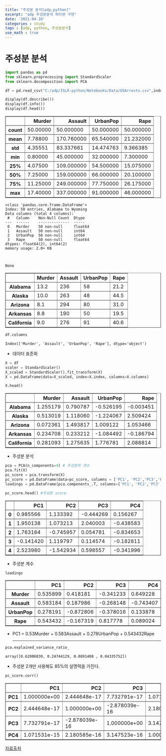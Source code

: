 ```yaml
---
title: "주성분 분석[adp,python]"
excerpt: "adp 주성분분석 파이썬 구현"
date: '2021-04-10'
categories : study
tags : [adp, python, 주성분분석]
use_math : true
---
```




# 주성분 분석


```python
import pandas as pd
from sklearn.preprocessing import StandardScaler
from sklearn.decomposition import PCA

```


```python
df = pd.read_csv("C:/adp/ISLR-python/Notebooks/Data/USArrests.csv",index_col='Unnamed: 0' )
```


```python
display(df.describe())
display(df.info())
display(df.head())

```


<div>
<style scoped>
    .dataframe tbody tr th:only-of-type {
        vertical-align: middle;
    }

    .dataframe tbody tr th {
        vertical-align: top;
    }
    
    .dataframe thead th {
        text-align: right;
    }
</style>
<table border="1" class="dataframe">
  <thead>
    <tr style="text-align: right;">
      <th></th>
      <th>Murder</th>
      <th>Assault</th>
      <th>UrbanPop</th>
      <th>Rape</th>
    </tr>
  </thead>
  <tbody>
    <tr>
      <th>count</th>
      <td>50.00000</td>
      <td>50.000000</td>
      <td>50.000000</td>
      <td>50.000000</td>
    </tr>
    <tr>
      <th>mean</th>
      <td>7.78800</td>
      <td>170.760000</td>
      <td>65.540000</td>
      <td>21.232000</td>
    </tr>
    <tr>
      <th>std</th>
      <td>4.35551</td>
      <td>83.337661</td>
      <td>14.474763</td>
      <td>9.366385</td>
    </tr>
    <tr>
      <th>min</th>
      <td>0.80000</td>
      <td>45.000000</td>
      <td>32.000000</td>
      <td>7.300000</td>
    </tr>
    <tr>
      <th>25%</th>
      <td>4.07500</td>
      <td>109.000000</td>
      <td>54.500000</td>
      <td>15.075000</td>
    </tr>
    <tr>
      <th>50%</th>
      <td>7.25000</td>
      <td>159.000000</td>
      <td>66.000000</td>
      <td>20.100000</td>
    </tr>
    <tr>
      <th>75%</th>
      <td>11.25000</td>
      <td>249.000000</td>
      <td>77.750000</td>
      <td>26.175000</td>
    </tr>
    <tr>
      <th>max</th>
      <td>17.40000</td>
      <td>337.000000</td>
      <td>91.000000</td>
      <td>46.000000</td>
    </tr>
  </tbody>
</table>
</div>


    <class 'pandas.core.frame.DataFrame'>
    Index: 50 entries, Alabama to Wyoming
    Data columns (total 4 columns):
     #   Column    Non-Null Count  Dtype  
    ---  ------    --------------  -----  
     0   Murder    50 non-null     float64
     1   Assault   50 non-null     int64  
     2   UrbanPop  50 non-null     int64  
     3   Rape      50 non-null     float64
    dtypes: float64(2), int64(2)
    memory usage: 2.0+ KB



    None



<div>
<style scoped>
    .dataframe tbody tr th:only-of-type {
        vertical-align: middle;
    }

    .dataframe tbody tr th {
        vertical-align: top;
    }
    
    .dataframe thead th {
        text-align: right;
    }
</style>
<table border="1" class="dataframe">
  <thead>
    <tr style="text-align: right;">
      <th></th>
      <th>Murder</th>
      <th>Assault</th>
      <th>UrbanPop</th>
      <th>Rape</th>
    </tr>
  </thead>
  <tbody>
    <tr>
      <th>Alabama</th>
      <td>13.2</td>
      <td>236</td>
      <td>58</td>
      <td>21.2</td>
    </tr>
    <tr>
      <th>Alaska</th>
      <td>10.0</td>
      <td>263</td>
      <td>48</td>
      <td>44.5</td>
    </tr>
    <tr>
      <th>Arizona</th>
      <td>8.1</td>
      <td>294</td>
      <td>80</td>
      <td>31.0</td>
    </tr>
    <tr>
      <th>Arkansas</th>
      <td>8.8</td>
      <td>190</td>
      <td>50</td>
      <td>19.5</td>
    </tr>
    <tr>
      <th>California</th>
      <td>9.0</td>
      <td>276</td>
      <td>91</td>
      <td>40.6</td>
    </tr>
  </tbody>
</table>
</div>



```python
df.columns
```




    Index(['Murder', 'Assault', 'UrbanPop', 'Rape'], dtype='object')

* 데이터 표준화


```python
X = df
scaler = StandardScaler()
X_scaled = StandardScaler().fit_transform(X)
X = pd.DataFrame(data=X_scaled, index=X.index, columns=X.columns)

```


```python
X.head()
```




<div>
<style scoped>
    .dataframe tbody tr th:only-of-type {
        vertical-align: middle;
    }

    .dataframe tbody tr th {
        vertical-align: top;
    }
    
    .dataframe thead th {
        text-align: right;
    }
</style>
<table border="1" class="dataframe">
  <thead>
    <tr style="text-align: right;">
      <th></th>
      <th>Murder</th>
      <th>Assault</th>
      <th>UrbanPop</th>
      <th>Rape</th>
    </tr>
  </thead>
  <tbody>
    <tr>
      <th>Alabama</th>
      <td>1.255179</td>
      <td>0.790787</td>
      <td>-0.526195</td>
      <td>-0.003451</td>
    </tr>
    <tr>
      <th>Alaska</th>
      <td>0.513019</td>
      <td>1.118060</td>
      <td>-1.224067</td>
      <td>2.509424</td>
    </tr>
    <tr>
      <th>Arizona</th>
      <td>0.072361</td>
      <td>1.493817</td>
      <td>1.009122</td>
      <td>1.053466</td>
    </tr>
    <tr>
      <th>Arkansas</th>
      <td>0.234708</td>
      <td>0.233212</td>
      <td>-1.084492</td>
      <td>-0.186794</td>
    </tr>
    <tr>
      <th>California</th>
      <td>0.281093</td>
      <td>1.275635</td>
      <td>1.776781</td>
      <td>2.088814</td>
    </tr>
  </tbody>
</table>
</div>

* 주성분 분석


```python
pca = PCA(n_components=4) # 주성분의 갯수
pca.fit(X)
pc_score = pca.transform(X)
pc_score = pd.DataFrame(data=pc_score, columns = ['PC1', 'PC2','PC3','PC4'])# 주성분으로 이루어진 데이터 프레임 구성
loadings = pd.DataFrame(pca.components_.T, columns=['PC1', 'PC2','PC3','PC4'], index=df.columns) # 주성분 계수 


```


```python
pc_score.head() #주성분 score
```




<div>
<style scoped>
    .dataframe tbody tr th:only-of-type {
        vertical-align: middle;
    }

    .dataframe tbody tr th {
        vertical-align: top;
    }
    
    .dataframe thead th {
        text-align: right;
    }
</style>
<table border="1" class="dataframe">
  <thead>
    <tr style="text-align: right;">
      <th></th>
      <th>PC1</th>
      <th>PC2</th>
      <th>PC3</th>
      <th>PC4</th>
    </tr>
  </thead>
  <tbody>
    <tr>
      <th>0</th>
      <td>0.985566</td>
      <td>1.133392</td>
      <td>-0.444269</td>
      <td>0.156267</td>
    </tr>
    <tr>
      <th>1</th>
      <td>1.950138</td>
      <td>1.073213</td>
      <td>2.040003</td>
      <td>-0.438583</td>
    </tr>
    <tr>
      <th>2</th>
      <td>1.763164</td>
      <td>-0.745957</td>
      <td>0.054781</td>
      <td>-0.834653</td>
    </tr>
    <tr>
      <th>3</th>
      <td>-0.141420</td>
      <td>1.119797</td>
      <td>0.114574</td>
      <td>-0.182811</td>
    </tr>
    <tr>
      <th>4</th>
      <td>2.523980</td>
      <td>-1.542934</td>
      <td>0.598557</td>
      <td>-0.341996</td>
    </tr>
  </tbody>
</table>
</div>

* 주성분 계수


```python
loadings 
```




<div>
<style scoped>
    .dataframe tbody tr th:only-of-type {
        vertical-align: middle;
    }

    .dataframe tbody tr th {
        vertical-align: top;
    }
    
    .dataframe thead th {
        text-align: right;
    }
</style>
<table border="1" class="dataframe">
  <thead>
    <tr style="text-align: right;">
      <th></th>
      <th>PC1</th>
      <th>PC2</th>
      <th>PC3</th>
      <th>PC4</th>
    </tr>
  </thead>
  <tbody>
    <tr>
      <th>Murder</th>
      <td>0.535899</td>
      <td>0.418181</td>
      <td>-0.341233</td>
      <td>0.649228</td>
    </tr>
    <tr>
      <th>Assault</th>
      <td>0.583184</td>
      <td>0.187986</td>
      <td>-0.268148</td>
      <td>-0.743407</td>
    </tr>
    <tr>
      <th>UrbanPop</th>
      <td>0.278191</td>
      <td>-0.872806</td>
      <td>-0.378016</td>
      <td>0.133878</td>
    </tr>
    <tr>
      <th>Rape</th>
      <td>0.543432</td>
      <td>-0.167319</td>
      <td>0.817778</td>
      <td>0.089024</td>
    </tr>
  </tbody>
</table>
</div>



* PC1 = 0.53Murder + 0.583Assault + 0.278UrbanPop + 0.543432Rape

  ---

  


```python
pca.explained_variance_ratio_  
```




    array([0.62006039, 0.24744129, 0.0891408 , 0.04335752])



* 주성분 2개만 사용해도 85%의 설명력을 가진다.


```python
pc_score.corr()
```




<div>
<style scoped>
    .dataframe tbody tr th:only-of-type {
        vertical-align: middle;
    }

    .dataframe tbody tr th {
        vertical-align: top;
    }
    
    .dataframe thead th {
        text-align: right;
    }
</style>
<table border="1" class="dataframe">
  <thead>
    <tr style="text-align: right;">
      <th></th>
      <th>PC1</th>
      <th>PC2</th>
      <th>PC3</th>
      <th>PC4</th>
    </tr>
  </thead>
  <tbody>
    <tr>
      <th>PC1</th>
      <td>1.000000e+00</td>
      <td>2.444648e-17</td>
      <td>7.732791e-17</td>
      <td>1.071531e-15</td>
    </tr>
    <tr>
      <th>PC2</th>
      <td>2.444648e-17</td>
      <td>1.000000e+00</td>
      <td>-2.878039e-16</td>
      <td>2.180585e-16</td>
    </tr>
    <tr>
      <th>PC3</th>
      <td>7.732791e-17</td>
      <td>-2.878039e-16</td>
      <td>1.000000e+00</td>
      <td>3.147523e-16</td>
    </tr>
    <tr>
      <th>PC4</th>
      <td>1.071531e-15</td>
      <td>2.180585e-16</td>
      <td>3.147523e-16</td>
      <td>1.000000e+00</td>
    </tr>
  </tbody>
</table>
</div>



[자료출처](https://github.com/JWarmenhoven/ISLR-python/blob/master/Notebooks/Data/USArrests.csv)



